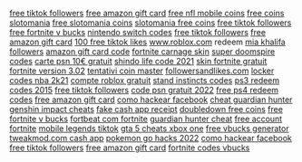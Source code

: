 <a href="https://lookerstudio.google.com/reporting/975699cd-0d68-4180-828f-bb25a383f287/page/tWT6C">free tiktok followers</a>
<a href="https://lookerstudio.google.com/reporting/a45917f1-a02f-4461-9700-3f1a68e73ffe/page/XhoDD">free amazon gift card</a>
<a href="https://lookerstudio.google.com/reporting/5bccc9df-9935-4453-ba37-e6882e2c5888/page/BNgDD">free nfl mobile coins</a>
<a href="https://lookerstudio.google.com/reporting/79ec8ac3-aecf-4ce4-aa98-feb5daa6346d/page/bmhED">free coins slotomania</a>
<a href="https://lookerstudio.google.com/reporting/79ec8ac3-aecf-4ce4-aa98-feb5daa6346d/page/bmhED">free slotomania coins</a>
<a href="https://lookerstudio.google.com/reporting/79ec8ac3-aecf-4ce4-aa98-feb5daa6346d/page/bmhED">slotomania free coins</a>
<a href="https://lookerstudio.google.com/reporting/6bf09007-e6ff-4040-8440-3023469ba105/page/vupDD">free tiktok followers</a>
<a href="https://lookerstudio.google.com/reporting/7f44fca8-67f2-42df-a4c5-e7499e770eb4/page/xneDD">free fortnite v bucks</a>
<a href="https://lookerstudio.google.com/reporting/e3a878de-79a5-4a7f-80ad-a7008cc10541/page/DjD">nintendo switch codes</a>
<a href="https://lookerstudio.google.com/reporting/f4ac39e3-d0dc-4bb6-b0a5-629ca2b6a2a1/page/g4fDD">free tiktok followers</a>
<a href="https://lookerstudio.google.com/reporting/ebab98ae-754e-4442-b23a-417cf785eb32/page/hhoDD">free amazon gift card</a>
<a href="https://lookerstudio.google.com/reporting/f1d240d2-1d5a-4741-b59e-1caf6ecbc75c/page/RPjDD">100 free tiktok likes</a>
<a href="https://lookerstudio.google.com/reporting/02170f1a-4a9d-46c0-94b1-de3dabc66f79/page/DjD">www.roblox.com redeem</a>
<a href="https://lookerstudio.google.com/reporting/81f58482-bcbc-47e8-9e7f-f6e0e04665a8/page/KA2AD">mia khalifa followers</a>
<a href="https://lookerstudio.google.com/reporting/067f4766-d8f5-45d9-a1cf-3aa1d0cc2650/page/DjD">amazon gift card code</a>
<a href="https://lookerstudio.google.com/reporting/12403d02-8e71-42af-bd1b-668c72139b81/page/DjD">fortnite carnage skin</a>
<a href="https://lookerstudio.google.com/reporting/9d2e12e1-bb64-40a8-ac53-ceb786b48ed6/page/DjD">super doomspire codes</a>
<a href="https://lookerstudio.google.com/reporting/8c058b84-f34f-4881-86fe-3fcff8ca6fce/page/DjD">carte psn 10€ gratuit</a>
<a href="https://lookerstudio.google.com/reporting/170bd2f5-f8c0-4866-8ed3-ec8ee1e30abf/page/fsS9C">shindo life code 2021</a>
<a href="https://lookerstudio.google.com/reporting/641fedef-6152-48c2-b270-f50defa150b2/page/DjD">skin fortnite gratuit</a>
<a href="https://lookerstudio.google.com/reporting/4d600d46-6496-40cc-bee7-b2d02fb28d25/page/DjD">fortnite version 3.02</a>
<a href="https://lookerstudio.google.com/reporting/f20d76f9-1b3d-496f-ba6e-75c69691f8af/page/DjD">tentativi coin master</a>
<a href="https://lookerstudio.google.com/s/gQgXd0Cpc6o">followersandlikes.com</a>
<a href="https://lookerstudio.google.com/s/nWQu0tKyBg0">locker codes nba 2k21</a>
<a href="https://lookerstudio.google.com/reporting/2c74592f-d9ae-48b8-9254-6c9151d8acb8?s=i36WCU068Nw">compte roblox gratuit</a>
<a href="https://lookerstudio.google.com/reporting/0e4d8a99-c435-4265-af88-ed8168940e61/page/DjD">stand instincts codes</a>
<a href="https://lookerstudio.google.com/reporting/93f3f236-c503-4009-9b35-2fa6b6ac85c7/page/DjD">ps3 redeem codes 2015</a>
<a href="https://lookerstudio.google.com/reporting/51c35d6b-ac51-44bb-97c6-ecd106880d01/page/yupDD">free tiktok followers</a>
<a href="https://lookerstudio.google.com/reporting/4ebc2b8c-f64f-4d0c-a596-822da036260b/page/DjD">code psn gratuit 2022</a>
<a href="https://lookerstudio.google.com/s/sjVinQ25og8">free ps4 redeem codes</a>
<a href="https://lookerstudio.google.com/reporting/8cbc4469-c4ab-48b5-8ec7-277f83b3c0f9/page/jhoDD">free amazon gift card</a>
<a href="https://lookerstudio.google.com/reporting/8de4e0d5-d01b-4a0e-babc-5ebe3355df0d/page/7DgDD">como hackear facebook</a>
<a href="https://lookerstudio.google.com/reporting/1095b775-001b-49ce-8a24-60c236e1bc51?s=mX25XDvRTVc">cheat guardian hunter</a>
<a href="https://lookerstudio.google.com/reporting/4d074723-8e45-411b-9566-b8a22325c425/page/DjD">genshin impact cheats</a>
<a href="https://lookerstudio.google.com/reporting/e800f194-6793-46fb-9975-57aaef01831e/page/DjD">fake cash app receipt</a>
<a href="https://lookerstudio.google.com/reporting/eac12459-7c13-4919-bed6-4b7934b79eac/page/ZmhED">doubledown free coins</a>
<a href="https://lookerstudio.google.com/reporting/f9057dab-9082-4e7b-86dc-2fd19ba61c9b/page/wneDD">free fortnite v bucks</a>
<a href="https://lookerstudio.google.com/reporting/19a0d1f1-5812-4a4e-b7b2-b96d6f52d679/page/DjD">fortbeat com fortnite</a>
<a href="https://lookerstudio.google.com/reporting/1095b775-001b-49ce-8a24-60c236e1bc51?s=mX25XDvRTVc">guardian hunter cheat</a>
<a href="https://lookerstudio.google.com/reporting/feb6e98a-b236-4c5f-b151-45b4d086d723/page/DjD">free account fortnite</a>
<a href="https://lookerstudio.google.com/reporting/f5ef9d2a-ea02-4a5e-82b6-c0773c893ce1/page/OD2AD">mobile legends tiktok</a>
<a href="https://lookerstudio.google.com/reporting/fcf5bad2-a967-488e-80e4-d74438ca52bb/page/rjpDD">gta 5 cheats xbox one</a>
<a href="https://lookerstudio.google.com/reporting/fda6ce2a-121b-4943-ab79-7e3a261cbdba/page/funDD">free vbucks generator</a>
<a href="https://lookerstudio.google.com/reporting/f8b64d39-17b8-49ba-ae1d-9f4e4f4658b0/page/DjD">tweakmod.com cash app</a>
<a href="https://lookerstudio.google.com/reporting/fdb7fb6e-378a-46f7-b2e1-a1a0ae35fdd6/page/DjD">pokemon go hacks 2022</a>
<a href="https://lookerstudio.google.com/reporting/e9656ba5-b93a-469f-b59b-5b40fdc50eb7/page/zBqDD">como hackear facebook</a>
<a href="https://lookerstudio.google.com/reporting/f06a850a-2cb2-4f62-b998-40b849f443a9/page/pupDD">free tiktok followers</a>
<a href="https://lookerstudio.google.com/reporting/fa9c9aa8-5e1b-448c-9fe5-f4f7311ba74e/page/tBqDD">free amazon gift card</a>
<a href="https://lookerstudio.google.com/reporting/7dbfed42-4293-47eb-a0ac-d336a2908f83/page/IIgDD">fortnite codes vbucks</a>
